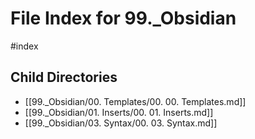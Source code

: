 # File Index for 99._Obsidian
#index

## Child Directories

- [[99._Obsidian/00. Templates/00. 00. Templates.md]]
- [[99._Obsidian/01. Inserts/00. 01. Inserts.md]]
- [[99._Obsidian/03. Syntax/00. 03. Syntax.md]]

